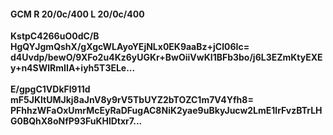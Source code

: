 #### GCM R 20/0c/400 L 20/0c/400
**KstpC4266uO0dC/B**<br/>**HgQYJgmQshX/gXgcWLAyoYEjNLx0EK9aaBz+jCl06Ic=**<br/>**d4Uvdp/bewO/9XFo2u4Kz6yUGKr+BwOiiVwKI1BFb3bo/j6L3EZmKtyEXEy+n4SWlRmIIA+iyh5T3ELe...**<br/><br/>
**E/gpgC1VDkFl911d**<br/>**mF5JKItUMJkj8aJnV8y9rV5TbUYZ2bTOZC1m7V4Yfh8=**<br/>**PFhhzWFaOxUmrMcEyRaDFugAC8NiK2yae9uBkyJucw2LmE1lrFvzBTrLHG0BQhX8oNfP93FuKHlDtxr7...**